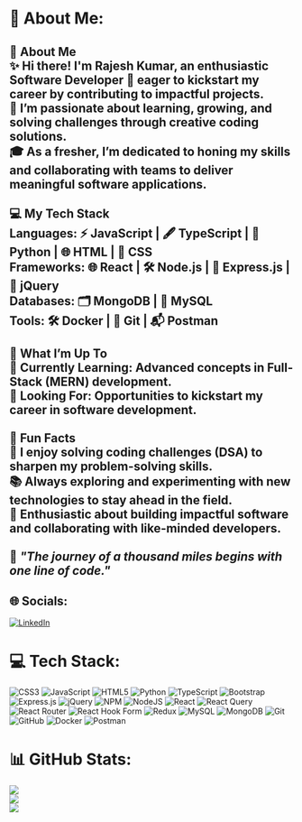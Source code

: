 # 💫 About Me:
## 👋 About Me<br>✨ Hi there! I'm **Rajesh Kumar**, an enthusiastic **Software Developer** 🌟 eager to kickstart my career by contributing to impactful projects.  <br>📘 I’m passionate about learning, growing, and solving challenges through creative coding solutions.  <br>🎓 As a fresher, I’m dedicated to honing my skills and collaborating with teams to deliver meaningful software applications.  <br><br>💻 My Tech Stack<br>**Languages**: ⚡ JavaScript | 🖋️ TypeScript | 🐍 Python | 🌐 HTML | 🎨 CSS  <br>**Frameworks**: 🌐 React | 🛠️ Node.js | 🔗 Express.js | 💎 jQuery  <br>**Databases**: 🗂️ MongoDB | 📁 MySQL  <br>**Tools**: 🛠️ Docker | 🧰 Git | 📬 Postman  <br><br>🚀 What I’m Up To<br>🌱 **Currently Learning**: Advanced concepts in **Full-Stack (MERN)** development.  <br>💼 **Looking For**: Opportunities to kickstart my career in software development.  <br><br>🎯 Fun Facts<br>🤔 I enjoy solving **coding challenges (DSA)** to sharpen my problem-solving skills.  <br>📚 Always exploring and experimenting with new technologies to stay ahead in the field.  <br>🔧 Enthusiastic about building impactful software and collaborating with like-minded developers.  <br><br>🌈 _"The journey of a thousand miles begins with one line of code."_  <br>


## 🌐 Socials:
[![LinkedIn](https://img.shields.io/badge/LinkedIn-%230077B5.svg?logo=linkedin&logoColor=white)](https://linkedin.com/in/rajesh-kumar-nagurla) 

# 💻 Tech Stack:
![CSS3](https://img.shields.io/badge/css3-%231572B6.svg?style=for-the-badge&logo=css3&logoColor=white) ![JavaScript](https://img.shields.io/badge/javascript-%23323330.svg?style=for-the-badge&logo=javascript&logoColor=%23F7DF1E) ![HTML5](https://img.shields.io/badge/html5-%23E34F26.svg?style=for-the-badge&logo=html5&logoColor=white) ![Python](https://img.shields.io/badge/python-3670A0?style=for-the-badge&logo=python&logoColor=ffdd54) ![TypeScript](https://img.shields.io/badge/typescript-%23007ACC.svg?style=for-the-badge&logo=typescript&logoColor=white) ![Bootstrap](https://img.shields.io/badge/bootstrap-%238511FA.svg?style=for-the-badge&logo=bootstrap&logoColor=white) ![Express.js](https://img.shields.io/badge/express.js-%23404d59.svg?style=for-the-badge&logo=express&logoColor=%2361DAFB) ![jQuery](https://img.shields.io/badge/jquery-%230769AD.svg?style=for-the-badge&logo=jquery&logoColor=white) ![NPM](https://img.shields.io/badge/NPM-%23CB3837.svg?style=for-the-badge&logo=npm&logoColor=white) ![NodeJS](https://img.shields.io/badge/node.js-6DA55F?style=for-the-badge&logo=node.js&logoColor=white) ![React](https://img.shields.io/badge/react-%2320232a.svg?style=for-the-badge&logo=react&logoColor=%2361DAFB) ![React Query](https://img.shields.io/badge/-React%20Query-FF4154?style=for-the-badge&logo=react%20query&logoColor=white) ![React Router](https://img.shields.io/badge/React_Router-CA4245?style=for-the-badge&logo=react-router&logoColor=white) ![React Hook Form](https://img.shields.io/badge/React%20Hook%20Form-%23EC5990.svg?style=for-the-badge&logo=reacthookform&logoColor=white) ![Redux](https://img.shields.io/badge/redux-%23593d88.svg?style=for-the-badge&logo=redux&logoColor=white) ![MySQL](https://img.shields.io/badge/mysql-4479A1.svg?style=for-the-badge&logo=mysql&logoColor=white) ![MongoDB](https://img.shields.io/badge/MongoDB-%234ea94b.svg?style=for-the-badge&logo=mongodb&logoColor=white) ![Git](https://img.shields.io/badge/git-%23F05033.svg?style=for-the-badge&logo=git&logoColor=white) ![GitHub](https://img.shields.io/badge/github-%23121011.svg?style=for-the-badge&logo=github&logoColor=white) ![Docker](https://img.shields.io/badge/docker-%230db7ed.svg?style=for-the-badge&logo=docker&logoColor=white) ![Postman](https://img.shields.io/badge/Postman-FF6C37?style=for-the-badge&logo=postman&logoColor=white)
# 📊 GitHub Stats:
![](https://github-readme-stats.vercel.app/api?username=RAJESH2132&theme=dark&hide_border=false&include_all_commits=true&count_private=true)<br/>
![](https://github-readme-streak-stats.herokuapp.com/?user=RAJESH2132&theme=dark&hide_border=false)<br/>
![](https://github-readme-stats.vercel.app/api/top-langs/?username=RAJESH2132&theme=dark&hide_border=false&include_all_commits=true&count_private=true&layout=compact)

<!-- Proudly created with GPRM ( https://gprm.itsvg.in ) -->
